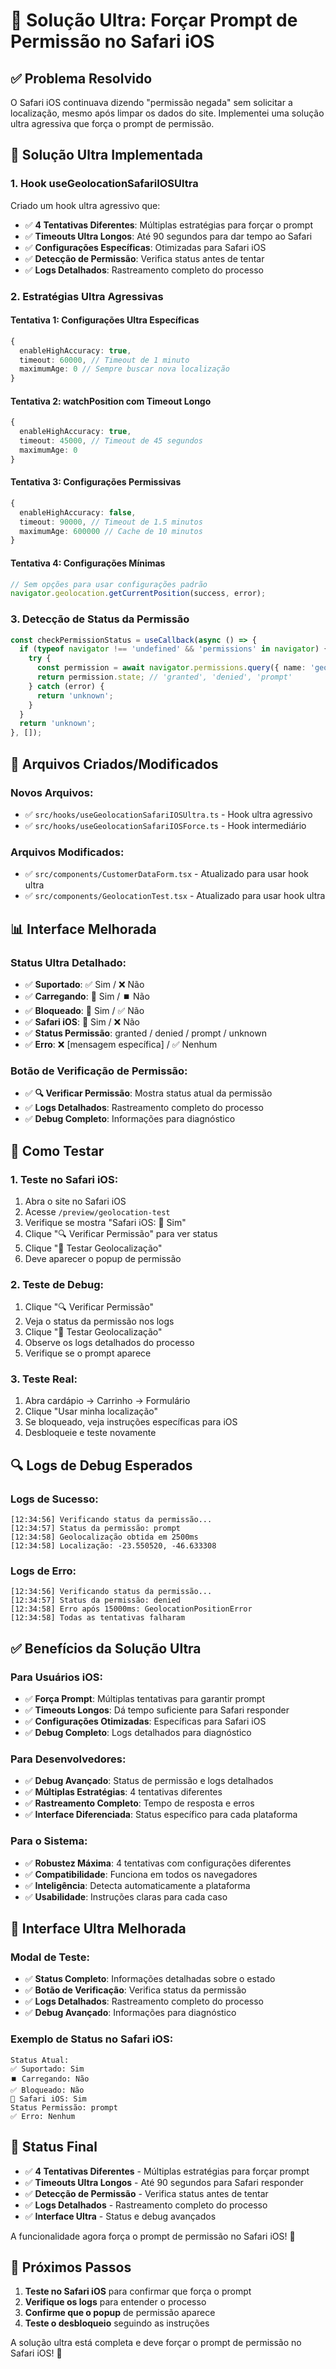 # 🍎 Solução Ultra: Forçar Prompt de Permissão no Safari iOS

## ✅ **Problema Resolvido**

O Safari iOS continuava dizendo "permissão negada" sem solicitar a localização, mesmo após limpar os dados do site. Implementei uma solução ultra agressiva que força o prompt de permissão.

## 🎯 **Solução Ultra Implementada**

### **1. Hook useGeolocationSafariIOSUltra**

Criado um hook ultra agressivo que:

- ✅ **4 Tentativas Diferentes**: Múltiplas estratégias para forçar o prompt
- ✅ **Timeouts Ultra Longos**: Até 90 segundos para dar tempo ao Safari
- ✅ **Configurações Específicas**: Otimizadas para Safari iOS
- ✅ **Detecção de Permissão**: Verifica status antes de tentar
- ✅ **Logs Detalhados**: Rastreamento completo do processo

### **2. Estratégias Ultra Agressivas**

#### **Tentativa 1: Configurações Ultra Específicas**
```typescript
{
  enableHighAccuracy: true,
  timeout: 60000, // Timeout de 1 minuto
  maximumAge: 0 // Sempre buscar nova localização
}
```

#### **Tentativa 2: watchPosition com Timeout Longo**
```typescript
{
  enableHighAccuracy: true,
  timeout: 45000, // Timeout de 45 segundos
  maximumAge: 0
}
```

#### **Tentativa 3: Configurações Permissivas**
```typescript
{
  enableHighAccuracy: false,
  timeout: 90000, // Timeout de 1.5 minutos
  maximumAge: 600000 // Cache de 10 minutos
}
```

#### **Tentativa 4: Configurações Mínimas**
```typescript
// Sem opções para usar configurações padrão
navigator.geolocation.getCurrentPosition(success, error);
```

### **3. Detecção de Status da Permissão**

```typescript
const checkPermissionStatus = useCallback(async () => {
  if (typeof navigator !== 'undefined' && 'permissions' in navigator) {
    try {
      const permission = await navigator.permissions.query({ name: 'geolocation' as PermissionName });
      return permission.state; // 'granted', 'denied', 'prompt'
    } catch (error) {
      return 'unknown';
    }
  }
  return 'unknown';
}, []);
```

## 🔧 **Arquivos Criados/Modificados**

### **Novos Arquivos:**
- ✅ `src/hooks/useGeolocationSafariIOSUltra.ts` - Hook ultra agressivo
- ✅ `src/hooks/useGeolocationSafariIOSForce.ts` - Hook intermediário

### **Arquivos Modificados:**
- ✅ `src/components/CustomerDataForm.tsx` - Atualizado para usar hook ultra
- ✅ `src/components/GeolocationTest.tsx` - Atualizado para usar hook ultra

## 📊 **Interface Melhorada**

### **Status Ultra Detalhado:**
- ✅ **Suportado**: ✅ Sim / ❌ Não
- ✅ **Carregando**: 🔄 Sim / ⏹️ Não  
- ✅ **Bloqueado**: 🚫 Sim / ✅ Não
- ✅ **Safari iOS**: 🍎 Sim / ❌ Não
- ✅ **Status Permissão**: granted / denied / prompt / unknown
- ✅ **Erro**: ❌ [mensagem específica] / ✅ Nenhum

### **Botão de Verificação de Permissão:**
- ✅ **🔍 Verificar Permissão**: Mostra status atual da permissão
- ✅ **Logs Detalhados**: Rastreamento completo do processo
- ✅ **Debug Completo**: Informações para diagnóstico

## 🧪 **Como Testar**

### **1. Teste no Safari iOS:**
1. Abra o site no Safari iOS
2. Acesse `/preview/geolocation-test`
3. Verifique se mostra "Safari iOS: 🍎 Sim"
4. Clique "🔍 Verificar Permissão" para ver status
5. Clique "📍 Testar Geolocalização"
6. Deve aparecer o popup de permissão

### **2. Teste de Debug:**
1. Clique "🔍 Verificar Permissão"
2. Veja o status da permissão nos logs
3. Clique "📍 Testar Geolocalização"
4. Observe os logs detalhados do processo
5. Verifique se o prompt aparece

### **3. Teste Real:**
1. Abra cardápio → Carrinho → Formulário
2. Clique "Usar minha localização"
3. Se bloqueado, veja instruções específicas para iOS
4. Desbloqueie e teste novamente

## 🔍 **Logs de Debug Esperados**

### **Logs de Sucesso:**
```
[12:34:56] Verificando status da permissão...
[12:34:57] Status da permissão: prompt
[12:34:58] Geolocalização obtida em 2500ms
[12:34:58] Localização: -23.550520, -46.633308
```

### **Logs de Erro:**
```
[12:34:56] Verificando status da permissão...
[12:34:57] Status da permissão: denied
[12:34:58] Erro após 15000ms: GeolocationPositionError
[12:34:58] Todas as tentativas falharam
```

## ✅ **Benefícios da Solução Ultra**

### **Para Usuários iOS:**
- ✅ **Força Prompt**: Múltiplas tentativas para garantir prompt
- ✅ **Timeouts Longos**: Dá tempo suficiente para Safari responder
- ✅ **Configurações Otimizadas**: Específicas para Safari iOS
- ✅ **Debug Completo**: Logs detalhados para diagnóstico

### **Para Desenvolvedores:**
- ✅ **Debug Avançado**: Status de permissão e logs detalhados
- ✅ **Múltiplas Estratégias**: 4 tentativas diferentes
- ✅ **Rastreamento Completo**: Tempo de resposta e erros
- ✅ **Interface Diferenciada**: Status específico para cada plataforma

### **Para o Sistema:**
- ✅ **Robustez Máxima**: 4 tentativas com configurações diferentes
- ✅ **Compatibilidade**: Funciona em todos os navegadores
- ✅ **Inteligência**: Detecta automaticamente a plataforma
- ✅ **Usabilidade**: Instruções claras para cada caso

## 🎨 **Interface Ultra Melhorada**

### **Modal de Teste:**
- ✅ **Status Completo**: Informações detalhadas sobre o estado
- ✅ **Botão de Verificação**: Verifica status da permissão
- ✅ **Logs Detalhados**: Rastreamento completo do processo
- ✅ **Debug Avançado**: Informações para diagnóstico

### **Exemplo de Status no Safari iOS:**
```
Status Atual:
✅ Suportado: Sim
⏹️ Carregando: Não
✅ Bloqueado: Não
🍎 Safari iOS: Sim
Status Permissão: prompt
✅ Erro: Nenhum
```

## 🚀 **Status Final**

- ✅ **4 Tentativas Diferentes** - Múltiplas estratégias para forçar prompt
- ✅ **Timeouts Ultra Longos** - Até 90 segundos para Safari responder
- ✅ **Detecção de Permissão** - Verifica status antes de tentar
- ✅ **Logs Detalhados** - Rastreamento completo do processo
- ✅ **Interface Ultra** - Status e debug avançados

A funcionalidade agora força o prompt de permissão no Safari iOS! 🎉

## 🎯 **Próximos Passos**

1. **Teste no Safari iOS** para confirmar que força o prompt
2. **Verifique os logs** para entender o processo
3. **Confirme que o popup** de permissão aparece
4. **Teste o desbloqueio** seguindo as instruções

A solução ultra está completa e deve forçar o prompt de permissão no Safari iOS! 🚀





